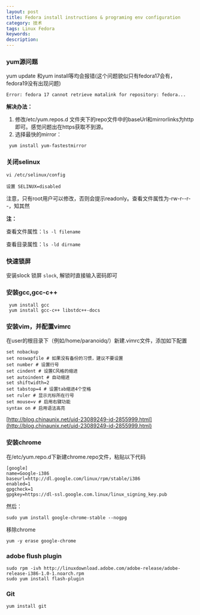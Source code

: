 ```yaml
---
layout: post
title: Fedora install instructions & programing env configuration
category: 技术
tags: Linux Fedora
keywords: 
description: 
---
```


### yum源问题

yum update 和yum install等均会报错(这个问题貌似只有fedora17会有，fedora19没有出现问题)

```
Error: fedora 17 cannot retrieve matalink for repository: fedora...
```

**解决办法：**

1. 修改/etc/yum.repos.d 文件夹下的repo文件中的baseUrl和mirrorlinks为http即可。感觉问题出在https获取不到源。
2. 选择最快的mirror：

```
 yum install yum-fastestmirror
```



### 关闭selinux

```
vi /etc/selinux/config 

设置 SELINUX=disabled
```

注意，只有root用户可以修改，否则会提示readonly。查看文件属性为-rw-r--r--，知其然

**注：**

查看文件属性：`ls -l filename`

查看目录属性：`ls -ld dirname`



### 快速锁屏

安装slock
锁屏 `slock`, 解锁时直接输入密码即可


### 安装gcc,gcc-c++

```
 yum install gcc
 yum install gcc-c++ libstdc++-docs
```


### 安装vim，并配置vimrc

在user的根目录下（例如/home/paranoidq/）新建.vimrc文件，添加如下配置

```
set nobackup
set noswapfile # 如果没有备份的习惯，建议不要设置
set number # 设置行号
set cindent # 设置C风格的缩进
set autoindent # 自动缩进
set shiftwidth=2 
set tabstop=4 # 设置tab缩进4个空格
set ruler # 显示光标所在行号
set mouse=v # 启用右键功能
syntax on # 启用语法高亮

```

[http://blog.chinaunix.net/uid-23089249-id-2855999.html](http://blog.chinaunix.net/uid-23089249-id-2855999.html)


### 安装chrome

在/etc/yum.repo.d下新建chrome.repo文件，粘贴以下代码

```
[google]
name=Google-i386
baseurl=http://dl.google.com/linux/rpm/stable/i386
enabled=1
gpgcheck=1
gpgkey=https://dl-ssl.google.com.linux/linux_signing_key.pub
```

然后：

```
sudo yum install google-chrome-stable --nogpg
```

移除chrome

```
yum -y erase google-chrome
```


### adobe flush plugin

```
sudo rpm -ivh http://linuxdownload.adobe.com/adobe-release/adobe-release-i386-1.0-1.noarch.rpm
sudo yum install flash-plugin
```



### Git

```
yum install git
```